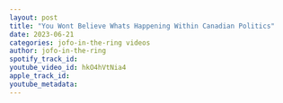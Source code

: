 ```yaml
---
layout: post
title: "You Wont Believe Whats Happening Within Canadian Politics"
date: 2023-06-21
categories: jofo-in-the-ring videos
author: jofo-in-the-ring
spotify_track_id: 
youtube_video_id: hkO4hVtNia4
apple_track_id: 
youtube_metadata: 
---
```

